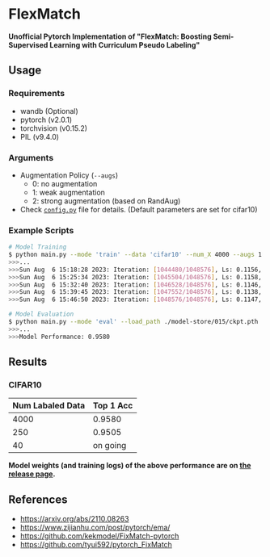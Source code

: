 FlexMatch
==

**Unofficial Pytorch Implementation of "FlexMatch: Boosting Semi-Supervised Learning with Curriculum Pseudo Labeling"**

## Usage
### Requirements
* wandb (Optional)
* pytorch (v2.0.1)
* torchvision (v0.15.2)
* PIL (v9.4.0)

### Arguments
* Augmentation Policy (`--augs`)
  - 0: no augmentation
  - 1: weak augmentation
  - 2: strong augmentation (based on RandAug)
* Check [`config.py`](./config.py) file for details. (Default parameters are set for cifar10)

### Example Scripts
```bash
# Model Training
$ python main.py --mode 'train' --data 'cifar10' --num_X 4000 --augs 1 2  --nesterov --amp --include_x_in_u --save_path ./model-store/015
>>>...
>>>Sun Aug  6 15:18:28 2023: Iteration: [1044480/1048576], Ls: 0.1156, Lu: 0.1153, Mask: 0.9928, Acc(train/test): [1.0000/0.9580]
>>>Sun Aug  6 15:25:34 2023: Iteration: [1045504/1048576], Ls: 0.1158, Lu: 0.1154, Mask: 0.9932, Acc(train/test): [0.9999/0.9582]
>>>Sun Aug  6 15:32:40 2023: Iteration: [1046528/1048576], Ls: 0.1146, Lu: 0.1143, Mask: 0.9932, Acc(train/test): [1.0000/0.9583]
>>>Sun Aug  6 15:39:45 2023: Iteration: [1047552/1048576], Ls: 0.1138, Lu: 0.1135, Mask: 0.9933, Acc(train/test): [1.0000/0.9585]
>>>Sun Aug  6 15:46:50 2023: Iteration: [1048576/1048576], Ls: 0.1147, Lu: 0.1143, Mask: 0.9934, Acc(train/test): [1.0000/0.9580]

# Model Evaluation
$ python main.py --mode 'eval' --load_path ./model-store/015/ckpt.pth
>>>...
>>>Model Performance: 0.9580
```

## Results

### CIFAR10
| Num Labaled Data | Top 1 Acc |
| --- | --- | 
| 4000 | 0.9580 | 
| 250 | 0.9505 |
| 40 | on going |

**Model weights (and training logs) of the above performance are on [the release page](https://github.com/tyui592/pytorch_FlexMatch/releases/tag/v0.1).**

## References
- https://arxiv.org/abs/2110.08263
- https://www.zijianhu.com/post/pytorch/ema/
- https://github.com/kekmodel/FixMatch-pytorch
- https://github.com/tyui592/pytorch_FixMatch
